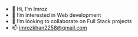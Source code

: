 - 👋 Hi, I’m Imroz
- 👀 I’m interested in Web development
- 💞️ I’m looking to collaborate on Full Stack projects
- 📫 imrozkhan2258@gmail.com

<!---
imrozkhan205/imrozkhan205 is a ✨ special ✨ repository because its `README.md` (this file) appears on your GitHub profile.
You can click the Preview link to take a look at your changes.
--->
